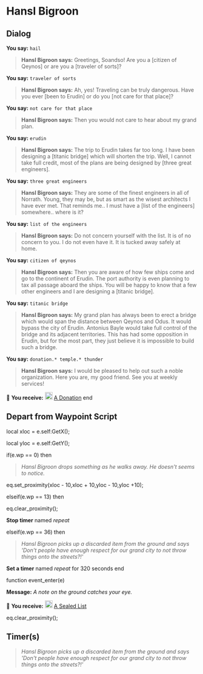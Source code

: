 # Hansl Bigroon


## Dialog

**You say:** `hail`



>**Hansl Bigroon says:** Greetings, Soandso! Are you a [citizen of Qeynos] or are you a [traveler of sorts]?

**You say:** `traveler of sorts`



>**Hansl Bigroon says:** Ah, yes! Traveling can be truly dangerous. Have you ever [been to Erudin] or do you [not care for that place]?

**You say:** `not care for that place`



>**Hansl Bigroon says:** Then you would not care to hear about my grand plan.

**You say:** `erudin`



>**Hansl Bigroon says:** The trip to Erudin takes far too long. I have been designing a [titanic bridge] which will shorten the trip. Well, I cannot take full credit, most of the plans are being designed by [three great engineers].



**You say:** `three great engineers`




>**Hansl Bigroon says:** They are some of the finest engineers in all of Norrath. Young, they may be, but as smart as the wisest architects I have ever met. That reminds me.. I must have a [list of the engineers] somewhere.. where is it?

**You say:** `list of the engineers`




>**Hansl Bigroon says:** Do not concern yourself with the list. It is of no concern to you. I do not even have it. It is tucked away safely at home.

**You say:** `citizen of qeynos`



>**Hansl Bigroon says:** Then you are aware of how few ships come and go to the continent of Erudin. The port authority is even planning to tax all passage aboard the ships. You will be happy to know that a few other engineers and I are designing a [titanic bridge].

**You say:** `titanic bridge`



>**Hansl Bigroon says:** My grand plan has always been to erect a bridge which would span the distance between Qeynos and Odus. It would bypass the city of Erudin. Antonius Bayle would take full control of the bridge and its adjacent territories. This has had some opposition in Erudin, but for the most part, they just believe it is impossible to build such a bridge.

**You say:** `donation.* temple.* thunder`





>**Hansl Bigroon says:** I would be pleased to help out such a noble organization. Here you are, my good friend. See you at weekly services!


 &#127873; **You receive:**  <img style="background:url(/static/icons/blank_slot.gif);width:20px;height:20px;" src="/static/icons/item_646.png" alt="" /> <a
                                href="/item/13290" data-url="13290" class="tooltip-link link">A Donation</a>
end



## Depart from Waypoint Script

local xloc = e.self:GetX();

local yloc = e.self:GetY();

if(e.wp == 0) then


>*Hansl Bigroon drops something as he walks away. He doesn't seems to notice.*


eq.set_proximity(xloc - 10,xloc + 10,yloc - 10,yloc +10);

elseif(e.wp == 13) then


eq.clear_proximity();


**Stop timer** named *repeat*

elseif(e.wp == 36) then


>*Hansl Bigroon picks up a discarded item from the ground and says 'Don't people have enough respect for our grand city to not throw things onto the streets?!'*


**Set a timer** named *repeat* for 320 seconds
end

function event_enter(e)

**Message:** <span class="text-warning">*A note on the ground catches your eye.*</span>

 &#127873; **You receive:**  <img style="background:url(/static/icons/blank_slot.gif);width:20px;height:20px;" src="/static/icons/item_866.png" alt="" /> <a
                                href="/item/18835" data-url="18835" class="tooltip-link link">A Sealed List</a>

eq.clear_proximity();


## Timer(s)

>*Hansl Bigroon picks up a discarded item from the ground and says 'Don't people have enough respect for our grand city to not throw things onto the streets?!'*